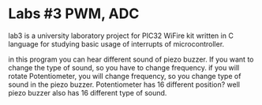 # Labs #3 PWM, ADC

lab3 is a university laboratory project for PIC32 WiFire kit written in C language for studying basic usage of interrupts of microcontroller.

in this program you can hear different sound of piezo buzzer. If you want to change the type of sound, so you have to change frequency. if you will rotate Potentiometer, you will change frequency, so you change type of sound in the piezo buzzer. Potentiometer has 16 different position? well piezo buzzer also has 16 different type of sound.